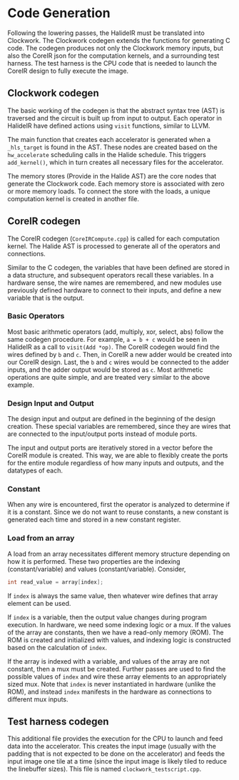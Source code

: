 # Code Generation
Following the lowering passes, the HalideIR must be translated into Clockwork.
The Clockwork codegen extends the functions for generating C code. The codegen
produces not only the Clockwork memory inputs, but also the CoreIR json for the
computation kernels, and a surrounding test harness. The test harness is the CPU code that
is needed to launch the CoreIR design to fully execute the image.

## Clockwork codegen
The basic working of the codegen is that the abstract syntax tree (AST) is
traversed and the circuit is built up from input to output. Each operator
in HalideIR have defined actions using `visit` functions, similar to LLVM.

The main function that creates each accelerator is generated when a `_hls_target` is
found in the AST. These nodes are created based on the `hw_accelerate` scheduling
calls in the Halide schedule. This triggers `add_kernel()`, which in turn creates
all necessary files for the accelerator.

The memory stores (Provide in the Halide AST) are the core nodes that generate the
Clockwork code. Each memory store is associated with zero or more memory loads. To
connect the store with the loads, a unique computation kernel is created in another file.

## CoreIR codegen
The CoreIR codegen (`CoreIRCompute.cpp`) is called for each computation kernel.
The Halide AST is processed to generate all of the operators and connections.

Similar to the C codegen, the variables that have been defined are stored
in a data structure, and subsequent operators recall these variables. In a
hardware sense, the wire names are remembered, and new modules use previously
defined hardware to connect to their inputs, and define a new variable that
is the output.

### Basic Operators
Most basic arithmetic operators (add, multiply, xor, select, abs) follow
the same codegen procedure.
For example, `a = b + c` would be seen in HalideIR as a call to `visit(Add *op)`.
The CoreIR codegen would find the wires defined by `b` and `c`. Then, in 
CoreIR a new adder would be created into our CoreIR design. Last, the `b` and
`c` wires would be connected to the adder inputs, and the adder output
would be stored as `c`. Most arithmetic operations are quite simple, and
are treated very similar to the above example.

### Design Input and Output
The design input and output are defined in the beginning of the design
creation. These special variables are remembered, since they are wires
that are connected to the input/output ports instead of module ports.

The input and output ports are iteratively stored in a vector before the
CoreIR module is created. This way, we are able to flexibly create the
ports for the entire module regardless of how many inputs and outputs,
and the datatypes of each.

### Constant
When any wire is encountered, first the operator is analyzed to determine
if it is a constant. Since we do not want to reuse constants, a new
constant is generated each time and stored in a new constant register.

### Load from an array
A load from an array necessitates different memory structure depending
on how it is performed. These two properties are the indexing (constant/variable)
and values (constant/variable). Consider,
```C++
int read_value = array[index];
```

If `index` is always the same value, then whatever wire defines that 
array element can be used.

If `index` is a variable, then the output value changes during program 
execution. In hardware, we need some indexing logic or a mux. If the values
of the array are constants, then we have a read-only memory (ROM). 
The ROM is created and initialized with values, and indexing logic is
constructed based on the calculation of `index`.

If the array is indexed with a variable, and values of the array are not constant, then a mux must
be created. Further passes are used to find the possible values of `index`
and wire these array elements to an appropriately sized mux. Note that `index`
is never instantiated in hardware (unlike the ROM), and instead `index`
manifests in the hardware as connections to different mux inputs.

## Test harness codegen
This additional file provides the execution for the CPU to launch and feed
data into the accelerator. This creates the input image (usually with the
padding that is not expected to be done on the accelerator) and feeds
the input image one tile at a time (since the input image is likely tiled
to reduce the linebuffer sizes). This file is named `clockwork_testscript.cpp`.
